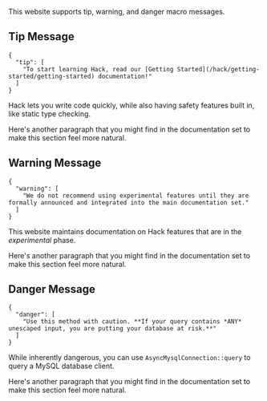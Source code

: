 This website supports tip, warning, and danger macro messages.

## Tip Message
```yamlmeta
{
  "tip": [
    "To start learning Hack, read our [Getting Started](/hack/getting-started/getting-started) documentation!"
  ]
}
```
Hack lets you write code quickly, while also having safety features built in, like static type checking.

Here's another paragraph that you might find in the documentation set to make this section feel more natural.

## Warning Message
```yamlmeta
{
  "warning": [
    "We do not recommend using experimental features until they are formally announced and integrated into the main documentation set."
  ]
}
```

This website maintains documentation on Hack features that are in the *experimental* phase.

Here's another paragraph that you might find in the documentation set to make this section feel more natural.

## Danger Message
```yamlmeta
{
  "danger": [
    "Use this method with caution. **If your query contains *ANY* unescaped input, you are putting your database at risk.**"
  ]
}
```

While inherently dangerous, you can use `AsyncMysqlConnection::query` to query a MySQL database client.

Here's another paragraph that you might find in the documentation set to make this section feel more natural.